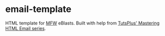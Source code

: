 # email-template
HTML template for [MFW](http://www.mfwbooks.com) eBlasts. Built with help from [TutsPlus' Mastering HTML Email series](http://webdesign.tutsplus.com/series/mastering-html-email--webdesign-17696?view=list).
